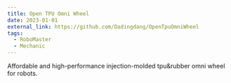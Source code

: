 ```yaml
---
title: Open TPU Omni Wheel
date: 2023-01-01
external_link: https://github.com/Dadingdang/OpenTpuOmniWheel
tags:
  - RoboMaster
  - Mechanic
---
```


Affordable and high-performance injection-molded tpu&rubber omni wheel for robots.

<!--more-->
